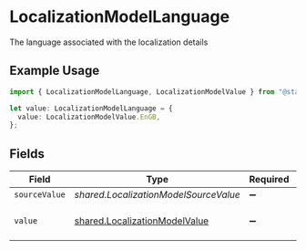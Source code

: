 # LocalizationModelLanguage

The language associated with the localization details

## Example Usage

```typescript
import { LocalizationModelLanguage, LocalizationModelValue } from "@stackone/stackone-client-ts/sdk/models/shared";

let value: LocalizationModelLanguage = {
  value: LocalizationModelValue.EnGB,
};
```

## Fields

| Field                                                                                 | Type                                                                                  | Required                                                                              | Description                                                                           | Example                                                                               |
| ------------------------------------------------------------------------------------- | ------------------------------------------------------------------------------------- | ------------------------------------------------------------------------------------- | ------------------------------------------------------------------------------------- | ------------------------------------------------------------------------------------- |
| `sourceValue`                                                                         | *shared.LocalizationModelSourceValue*                                                 | :heavy_minus_sign:                                                                    | N/A                                                                                   |                                                                                       |
| `value`                                                                               | [shared.LocalizationModelValue](../../../sdk/models/shared/localizationmodelvalue.md) | :heavy_minus_sign:                                                                    | The Locale Code of the language                                                       | en_GB                                                                                 |